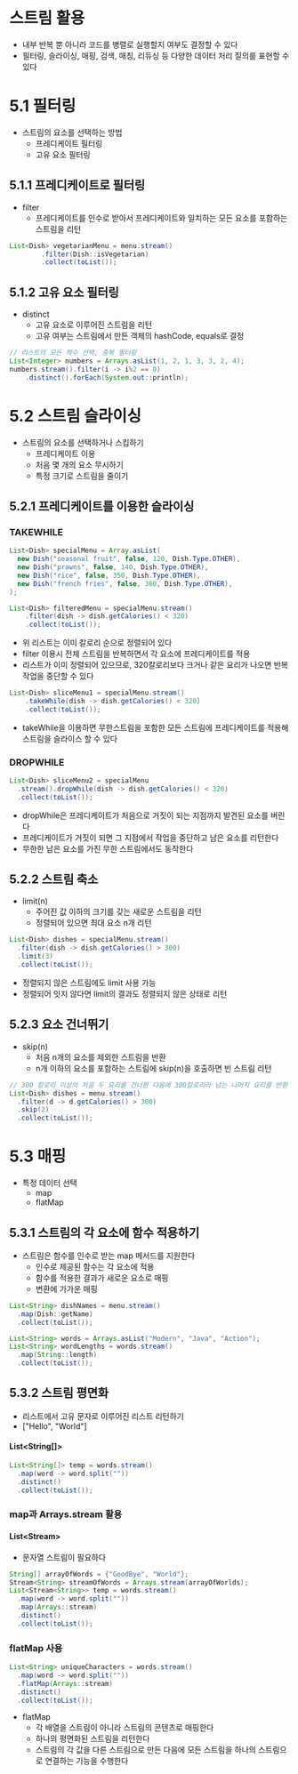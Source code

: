 # 스트림 활용

- 내부 반복 뿐 아니라 코드를 병렬로 실행할지 여부도 결정할 수 있다
- 필터링, 슬라이싱, 매핑, 검색, 매칭, 리듀싱 등 다양한 데이터 처리 질의를 표현할 수 있다

# 5.1 필터링
- 스트림의 요소를 선택하는 방법
  - 프레디케이트 필터링
  - 고유 요소 필터링

## 5.1.1 프레디케이트로 필터링
- filter
  - 프레디케이트를 인수로 받아서 프레디케이트와 일치하는 모든 요소를 포함하는 스트림을 리턴

```java
List<Dish> vegetarianMenu = menu.stream()
        .filter(Dish::isVegetarian)
        .collect(toList());
```

## 5.1.2 고유 요소 필터링
- distinct
  - 고유 요소로 이루어진 스트림을 리턴
  - 고유 여부는 스트림에서 만든 객체의 hashCode, equals로 결정

```java
// 리스트의 모든 짝수 선택, 중복 필터링
List<Integer> numbers = Arrays.asList(1, 2, 1, 3, 3, 2, 4);
numbers.stream().filter(i -> i%2 == 0)
    .distinct().forEach(System.out::println);
```

# 5.2 스트림 슬라이싱
- 스트림의 요소를 선택하거나 스킵하기
  - 프레디케이트 이용
  - 처음 몇 개의 요소 무시하기
  - 특정 크기로 스트림을 줄이기

## 5.2.1 프레디케이트를 이용한 슬라이싱
### TAKEWHILE
```java
List<Dish> specialMenu = Array.asList(
  new Dish("seasonal fruit", false, 120, Dish.Type.OTHER),
  new Dish("prawns", false, 140, Dish.Type.OTHER),
  new Dish("rice", false, 350, Dish.Type.OTHER),
  new Dish("french fries", false, 360, Dish.Type.OTHER),
);

List<Dish> filteredMenu = specialMenu.stream()
    .filter(dish -> dish.getCalories() < 320)
    .collect(toList());
```
- 위 리스트는 이미 칼로리 순으로 정렬되어 있다
- filter 이용시 전체 스트림을 반복하면서 각 요소에 프레디케이트를 적용
- 리스트가 이미 정렬되어 있으므로, 320칼로리보다 크거나 같은 요리가 나오면 반복 작업을 중단할 수 있다

```java
List<Dish> sliceMenu1 = specialMenu.stream()
    .takeWhile(dish -> dish.getCalories() < 320)
    .collect(toList());
```
- takeWhile을 이용하면 무한스트림을 포함한 모든 스트림에 프레디케이트를 적용해 스트림을 슬라이스 할 수 있다

### DROPWHILE
```java
List<Dish> sliceMenu2 = specialMenu
  .stream().dropWhile(dish -> dish.getCalories() < 320)
  .collect(toList());
```
- dropWhile은 프레디케이트가 처음으로 거짓이 되는 지점까지 발견된 요소를 버린다
- 프레디케이트가 거짓이 되면 그 지점에서 작업을 중단하고 남은 요소를 리턴한다
- 무한한 남은 요소를 가진 무한 스트림에서도 동작한다

## 5.2.2 스트림 축소
- limit(n)
  - 주어진 값 이하의 크기를 갖는 새로운 스트림을 리턴
  - 정렬되어 있으면 최대 요소 n개 리턴

```java
List<Dish> dishes = specialMenu.stream()
  .filter(dish -> dish.getCalories() > 300)
  .limit(3)
  .collect(toList());
```

- 정렬되지 않은 스트림에도 limit 사용 가능
- 정렬되어 잇지 않다면 limit의 결과도 정렬되지 않은 상태로 리턴

## 5.2.3 요소 건너뛰기
- skip(n)
  - 처음 n개의 요소를 제외한 스트림을 반환
  - n개 이하의 요소를 포함하는 스트림에 skip(n)을 호출하면 빈 스트림 리턴

```java
// 300 칼로리 이상의 처음 두 요리를 건너뛴 다음에 300칼로리라 넘는 나머지 요리를 반환
List<Dish> dishes = menu.stream()
  .filter(d -> d.getCalories() > 300)
  .skip(2)
  .collect(toList());
```


# 5.3 매핑
- 특정 데이터 선택
  - map
  - flatMap

## 5.3.1 스트림의 각 요소에 함수 적용하기
- 스트림은 함수를 인수로 받는 map 메서드를 지원한다
  - 인수로 제공된 함수는 각 요소에 적용
  - 함수를 적용한 결과가 새로운 요소로 매핑
  - 변환에 가가운 매핑

```java
List<String> dishNames = menu.stream()
  .map(Dish::getName)
  .collect(toList());

List<String> words = Arrays.asList("Modern", "Java", "Action");
List<String> wordLengths = words.stream()
  .map(String::length)
  .collect(toList());
```

## 5.3.2 스트림 평면화
- 리스트에서 고유 문자로 이루어진 리스트 리턴하기
- ["Hello", "World"]

#### List<String[]>
```java
List<String[]> temp = words.stream()
  .map(word -> word.split(""))
  .distinct()
  .collect(toList());
```

### map과 Arrays.stream 활용
#### List<Stream<String>>
- 문자열 스트림이 필요하다
```java
String[] arrayOfWords = {"GoodBye", "World"};
Stream<String> streamOfWords = Arrays.stream(arrayOfWorlds);
List<Stream<String>> temp = words.stream()
  .map(word -> word.split(""))
  .map(Arrays::stream)
  .distinct()
  .collect(toList());
```

### flatMap 사용
```java
List<String> uniqueCharacters = words.stream()
  .map(word -> word.split(""))
  .flatMap(Arrays::stream)
  .distinct()
  .collect(toList());
```
- flatMap
  - 각 배열을 스트림이 아니라 스트림의 콘텐츠로 매핑한다
  - 하나의 평면화된 스트림을 리턴한다
  - 스트림의 각 값을 다른 스트림으로 만든 다음에 모든 스트림을 하나의 스트림으로 연결하는 기능을 수행한다